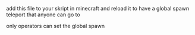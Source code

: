 add this file to your skript in minecraft and reload it to have a global spawn teleport that anyone can go to

only operators can set the global spawn
